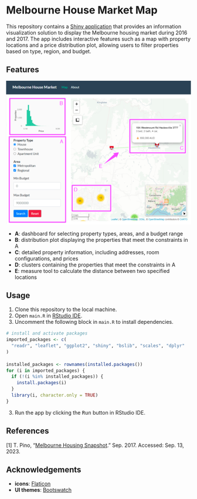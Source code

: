 # Melbourne House Market Map

This repository contains a [Shiny application](https://www.rstudio.com/products/shiny/) that provides an information visualization solution to display the Melbourne housing market during 2016 and 2017. The app includes interactive features such as a map with property locations and a price distribution plot, allowing users to filter properties based on type, region, and budget.

## Features

![screenshot](/img/screenshot.png)

- **A**: dashboard for selecting property types, areas, and a budget range
- **B**: distribution plot displaying the properties that meet the constraints in A
- **C**: detailed property information, including addresses, room configurations, and prices
- **D**: clusters containing the properties that meet the constraints in A
- **E**: measure tool to calculate the distance between two specified locations

## Usage

1. Clone this repository to the local machine.
2. Open `main.R` in [RStudio IDE](https://www.rstudio.com/categories/rstudio-ide/).
3. Uncomment the following block in `main.R` to install dependencies.

```r
# install and activate packages
imported_packages <- c(
  "readr", "leaflet", "ggplot2", "shiny", "bslib", "scales", "dplyr"
)

installed_packages <- rownames(installed.packages())
for (i in imported_packages) {
  if (!(i %in% installed_packages)) {
    install.packages(i)
  }
  library(i, character.only = TRUE)
}
```

3. Run the app by clicking the <kbd>Run</kbd> button in RStudio IDE.

## References

[1] T. Pino, “[Melbourne Housing Snapshot](https://www.kaggle.com/datasets/dansbecker/melbourne-housing-snapshot).” Sep. 2017. Accessed: Sep. 13, 2023.

## Acknowledgements

- **icons**: [Flaticon](https://www.flaticon.com/free-icons/search-engine)
- **UI themes**: [Bootswatch](https://bootswatch.com/)
